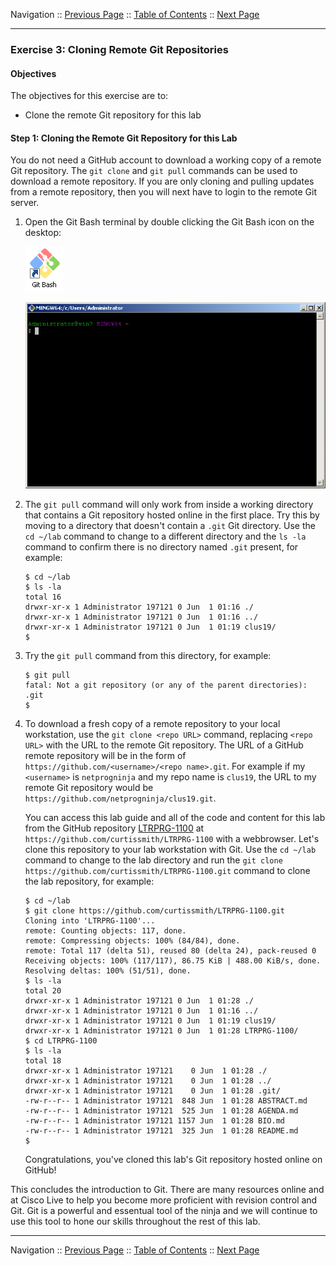 Navigation :: [Previous Page](LTRPRG-1100-02a3-Git-Ex2.md) :: [Table of Contents](LTRPRG-1100-00-Intro.md#table-of-contents) :: [Next Page](LTRPRG-1100-02b1-Python.md)

---

### Exercise 3: Cloning Remote Git Repositories

#### Objectives

The objectives for this exercise are to:

* Clone the remote Git repository for this lab

#### Step 1: Cloning the Remote Git Repository for this Lab

You do not need a GitHub account to download a working copy of a remote Git repository.  The `git clone` and 
`git pull` commands can be used to download a remote repository.  If you are only cloning and pulling 
updates from a remote repository, then you will next have to login to the remote Git server.

1.  Open the Git Bash terminal by double clicking the Git Bash icon on the desktop:
    
    ![Git Bash Icon](assets/GitBash-Icon.png)
    
    ![Git Bash Terminal](assets/GitBash-Term.png)

2. The `git pull` command will only work from inside a working directory that contains a Git repository hosted 
online in the first place.  Try this by moving to a directory that doesn't contain a `.git` Git directory.  Use the 
`cd ~/lab` command to change to a different directory and the `ls -la` command to confirm there is no directory named
`.git` present, for example:
        
    ```
    $ cd ~/lab
    $ ls -la
    total 16
    drwxr-xr-x 1 Administrator 197121 0 Jun  1 01:16 ./
    drwxr-xr-x 1 Administrator 197121 0 Jun  1 01:16 ../
    drwxr-xr-x 1 Administrator 197121 0 Jun  1 01:19 clus19/
    $
    ```
3. Try the `git pull` command from this directory, for example:
    
    ```
    $ git pull
    fatal: Not a git repository (or any of the parent directories): .git
    $
    ```

4. To download a fresh copy of a remote repository to your local workstation, use the `git clone <repo URL>` command,
replacing `<repo URL>` with the URL to the remote Git repository.  The URL of a GitHub remote repository will be in 
the form of `https://github.com/<username>/<repo name>.git`.  For example if my `<username>` is `netprogninja` and my
repo name is `clus19`, the URL to my remote Git repository would be `https://github.com/netprogninja/clus19.git`.
    
    You can access this lab guide and all of the code and content for this lab from the GitHub repository
    [LTRPRG-1100](https://github.com/curtissmith/LTRPRG-1100) at `https://github.com/curtissmith/LTRPRG-1100` with a 
    webbrowser.  Let's clone this repository to your lab workstation with Git.  Use the `cd ~/lab` command to change 
    to the lab directory and run the `git clone https://github.com/curtissmith/LTRPRG-1100.git`
    command to clone the lab repository, for example:
    
    ```
    $ cd ~/lab
    $ git clone https://github.com/curtissmith/LTRPRG-1100.git
    Cloning into 'LTRPRG-1100'...
    remote: Counting objects: 117, done.
    remote: Compressing objects: 100% (84/84), done.
    remote: Total 117 (delta 51), reused 80 (delta 24), pack-reused 0
    Receiving objects: 100% (117/117), 86.75 KiB | 488.00 KiB/s, done.
    Resolving deltas: 100% (51/51), done.
    $ ls -la
    total 20
    drwxr-xr-x 1 Administrator 197121 0 Jun  1 01:28 ./
    drwxr-xr-x 1 Administrator 197121 0 Jun  1 01:16 ../
    drwxr-xr-x 1 Administrator 197121 0 Jun  1 01:19 clus19/
    drwxr-xr-x 1 Administrator 197121 0 Jun  1 01:28 LTRPRG-1100/
    $ cd LTRPRG-1100
    $ ls -la
   total 18
    drwxr-xr-x 1 Administrator 197121    0 Jun  1 01:28 ./
    drwxr-xr-x 1 Administrator 197121    0 Jun  1 01:28 ../
    drwxr-xr-x 1 Administrator 197121    0 Jun  1 01:28 .git/
    -rw-r--r-- 1 Administrator 197121  848 Jun  1 01:28 ABSTRACT.md
    -rw-r--r-- 1 Administrator 197121  525 Jun  1 01:28 AGENDA.md
    -rw-r--r-- 1 Administrator 197121 1157 Jun  1 01:28 BIO.md
    -rw-r--r-- 1 Administrator 197121  325 Jun  1 01:28 README.md
    $
    ```
    
    Congratulations, you've cloned this lab's Git repository hosted online on GitHub!

This concludes the introduction to Git.  There are many resources online and at Cisco Live to help you become more 
proficient with revision control and Git.  Git is a powerful and essentual tool of the ninja and we will continue to 
use this tool to hone our skills throughout the rest of this lab.

---

Navigation :: [Previous Page](LTRPRG-1100-02a3-Git-Ex2.md) :: [Table of Contents](LTRPRG-1100-00-Intro.md#table-of-contents) :: [Next Page](LTRPRG-1100-02b1-Python.md)
